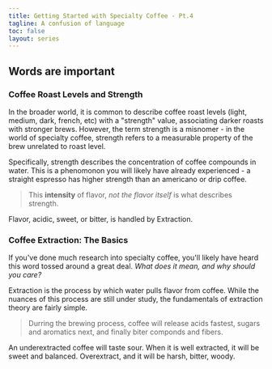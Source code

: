 ```yaml
---
title: Getting Started with Specialty Coffee - Pt.4
tagline: A confusion of language
toc: false
layout: series
---
```

## Words are important
### Coffee Roast Levels and Strength
In the broader world, it is common to describe coffee roast levels (light, medium, dark, french, etc) with a "strength" value, associating darker roasts with stronger brews.
However, the term strength is a misnomer - in the world of specialty coffee, strength refers to a measurable property of the brew unrelated to roast level.

Specifically, strength describes the concentration of coffee compounds in water. This is a phenomonon you will likely have already experienced - a straight espresso has higher strength than an americano or drip coffee.
>This **intensity** of flavor, *not the flavor itself* is what describes strength. 


Flavor, acidic, sweet, or bitter, is handled by Extraction.
 
### Coffee Extraction: The Basics
If you've done much research into specialty coffee, you'll likely have heard this word tossed around a great deal.
*What does it mean, and why should you care?*

Extraction is the process by which water pulls flavor from coffee. 
While the nuances of this process are still under study, the fundamentals of extraction theory are fairly simple.

>Durring the brewing process, coffee will release acids fastest, sugars and aromatics next, and finally biter componds and fibers.

An underextracted coffee will taste sour.
When it is well extracted, it will be sweet and balanced.
Overextract, and it will be harsh, bitter, woody.